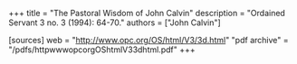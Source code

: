 +++
title = "The Pastoral Wisdom of John Calvin"
description = "Ordained Servant 3 no. 3 (1994): 64-70."
authors = ["John Calvin"]

[sources]
web = "http://www.opc.org/OS/html/V3/3d.html"
"pdf archive" = "/pdfs/httpwwwopcorgOShtmlV33dhtml.pdf"
+++

